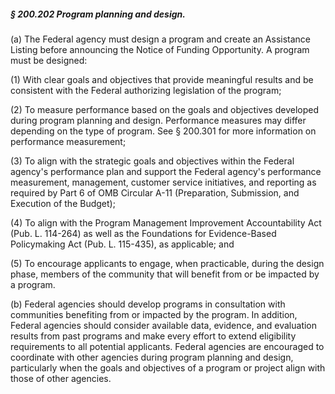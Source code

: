 ##### § 200.202 Program planning and design. #####

(a) The Federal agency must design a program and create an Assistance Listing before announcing the Notice of Funding Opportunity. A program must be designed:

(1) With clear goals and objectives that provide meaningful results and be consistent with the Federal authorizing legislation of the program;

(2) To measure performance based on the goals and objectives developed during program planning and design. Performance measures may differ depending on the type of program. See § 200.301 for more information on performance measurement;

(3) To align with the strategic goals and objectives within the Federal agency's performance plan and support the Federal agency's performance measurement, management, customer service initiatives, and reporting as required by Part 6 of OMB Circular A-11 (Preparation, Submission, and Execution of the Budget);

(4) To align with the Program Management Improvement Accountability Act (Pub. L. 114-264) as well as the Foundations for Evidence-Based Policymaking Act (Pub. L. 115-435), as applicable; and

(5) To encourage applicants to engage, when practicable, during the design phase, members of the community that will benefit from or be impacted by a program.

(b) Federal agencies should develop programs in consultation with communities benefiting from or impacted by the program. In addition, Federal agencies should consider available data, evidence, and evaluation results from past programs and make every effort to extend eligibility requirements to all potential applicants. Federal agencies are encouraged to coordinate with other agencies during program planning and design, particularly when the goals and objectives of a program or project align with those of other agencies.